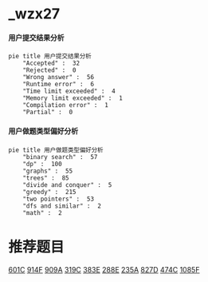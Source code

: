 # _wzx27

<!-- tabs:start -->



#### **用户提交结果分析**

```mermaid
pie title 用户提交结果分析
    "Accepted" :  32
    "Rejected" :  0
    "Wrong answer" :  56
    "Runtime error" :  6
    "Time limit exceeded" :  4
    "Memory limit exceeded" :  1
    "Compilation error" :  1
    "Partial" :  0
```

#### **用户做题类型偏好分析**

```mermaid
pie title 用户做题类型偏好分析
    "binary search" :  57
    "dp" :  100
    "graphs" :  55
    "trees" :  85
    "divide and conquer" :  5
    "greedy" :  215
    "two pointers" :  53
    "dfs and similar" :  2
    "math" :  2
```



<!-- tabs:end -->
# 推荐题目
[601C](https://codeforces.com/contest/601/problem/C)
[914F](https://codeforces.com/contest/914/problem/F)
[909A](https://codeforces.com/contest/909/problem/A)
[319C](https://codeforces.com/contest/319/problem/C)
[383E](https://codeforces.com/contest/383/problem/E)
[288E](https://codeforces.com/contest/288/problem/E)
[235A](https://codeforces.com/contest/235/problem/A)
[827D](https://codeforces.com/contest/827/problem/D)
[474C](https://codeforces.com/contest/474/problem/C)
[1085F](https://codeforces.com/contest/1085/problem/F)
